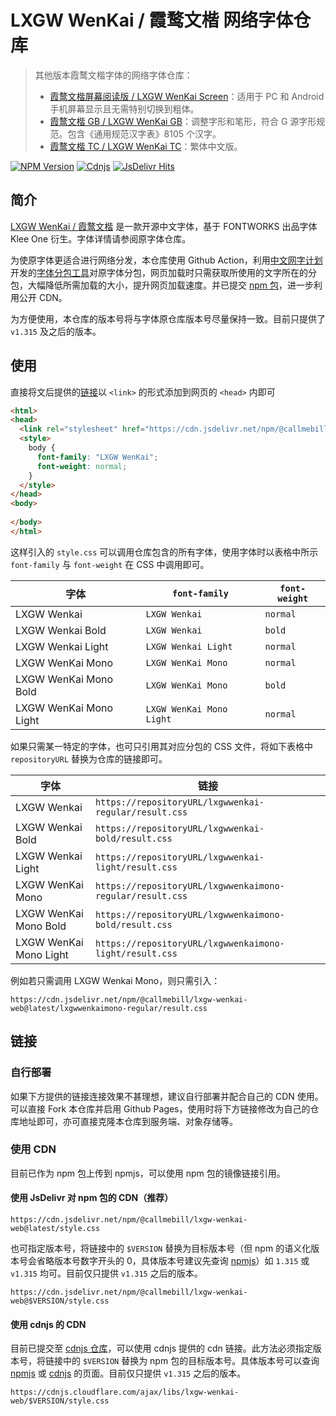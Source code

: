 # LXGW WenKai / 霞鹜文楷 网络字体仓库

> 其他版本霞鹜文楷字体的网络字体仓库：
>   - [霞鹜文楷屏幕阅读版 / LXGW WenKai Screen](https://github.com/CMBill/lxgw-wenkai-screen-web)：适用于 PC 和 Android 手机屏幕显示且无需特别切换到粗体。
>   - [霞鹜文楷 GB / LXGW WenKai GB](https://github.com/CMBill/lxgw-wenkai-gb-web)：调整字形和笔形，符合 G 源字形规范。包含《通用规范汉字表》8105 个汉字。
>   - [霞鹜文楷 TC / LXGW WenKai TC](https://github.com/CMBill/lxgw-wenkai-tc-web)：繁体中文版。

[![NPM Version](https://img.shields.io/npm/v/%40callmebill%2Flxgw-wenkai-web?labelColor=cb0000&color=ffffff)](https://www.npmjs.com/package/@callmebill/lxgw-wenkai-web)
[![Cdnjs](https://img.shields.io/cdnjs/v/lxgw-wenkai-web?labelColor=ff6934&color=ebebeb)](https://cdnjs.com/libraries/lxgw-wenkai-web)
[![JsDelivr Hits](https://data.jsdelivr.com/v1/package/npm/@callmebill/lxgw-wenkai-web/badge?style=rounded)](https://www.jsdelivr.com/package/npm/@callmebill/lxgw-wenkai-web)

## 简介
[LXGW WenKai / 霞鹜文楷](https://github.com/lxgw/LxgwWenKai) 是一款开源中文字体，基于 FONTWORKS 出品字体 Klee One 衍生。字体详情请参阅原字体仓库。

为使原字体更适合进行网络分发，本仓库使用 Github Action，利用[中文网字计划](https://chinese-font.netlify.app/)开发的[字体分包工具](https://github.com/KonghaYao/cn-font-split)对原字体分包，网页加载时只需获取所使用的文字所在的分包，大幅降低所需加载的大小，提升网页加载速度。并已提交 [npm 包](https://www.npmjs.com/package/@callmebill/lxgw-wenkai-web)，进一步利用公开 CDN。

为方便使用，本仓库的版本号将与字体原仓库版本号尽量保持一致。目前只提供了 `v1.315` 及之后的版本。

## 使用
直接将文后提供的[链接](#链接)以 `<link>` 的形式添加到网页的 `<head>` 内即可

```html
<html>
<head>
  <link rel="stylesheet" href="https://cdn.jsdelivr.net/npm/@callmebill/lxgw-wenkai-web@latest/style.css" />
  <style>
    body {
      font-family: "LXGW WenKai";
      font-weight: normal;
    }
  </style>
</head>
<body>
  
</body>
</html>
```

这样引入的 `style.css` 可以调用仓库包含的所有字体，使用字体时以表格中所示 `font-family` 与 `font-weight` 在 CSS 中调用即可。

| 字体                   | `font-family`            | `font-weight` |
| ---------------------- | ------------------------ | ------------- |
| LXGW Wenkai            | `LXGW Wenkai`            | `normal`      |
| LXGW Wenkai Bold       | `LXGW Wenkai`            | `bold`        |
| LXGW Wenkai Light      | `LXGW Wenkai Light`      | `normal`      |
| LXGW WenKai Mono       | `LXGW WenKai Mono`       | `normal`      |
| LXGW WenKai Mono Bold  | `LXGW WenKai Mono`       | `bold`        |
| LXGW WenKai Mono Light | `LXGW WenKai Mono Light` | `normal`      |

如果只需某一特定的字体，也可只引用其对应分包的 CSS 文件，将如下表格中 `repositoryURL` 替换为仓库的链接即可。

| 字体                   | 链接                                                            |
| ---------------------- | --------------------------------------------------------------- |
| LXGW Wenkai            | `https://repositoryURL/lxgwwenkai-regular/result.css`     |
| LXGW Wenkai Bold       | `https://repositoryURL/lxgwwenkai-bold/result.css`        |
| LXGW Wenkai Light      | `https://repositoryURL/lxgwwenkai-light/result.css`       |
| LXGW WenKai Mono       | `https://repositoryURL/lxgwwenkaimono-regular/result.css` |
| LXGW WenKai Mono Bold  | `https://repositoryURL/lxgwwenkaimono-bold/result.css`     |
| LXGW WenKai Mono Light | `https://repositoryURL/lxgwwenkaimono-light/result.css`   |

例如若只需调用 LXGW Wenkai Mono，则只需引入：
```
https://cdn.jsdelivr.net/npm/@callmebill/lxgw-wenkai-web@latest/lxgwwenkaimono-regular/result.css
``` 

## 链接
### 自行部署
如果下方提供的链接连接效果不甚理想，建议自行部署并配合自己的 CDN 使用。可以直接 Fork 本仓库并启用 Github Pages，使用时将下方链接修改为自己的仓库地址即可，亦可直接克隆本仓库到服务端、对象存储等。

### 使用 CDN
目前已作为 npm 包上传到 npmjs，可以使用 npm 包的镜像链接引用。

#### 使用 JsDelivr 对 npm 包的 CDN（推荐）

```
https://cdn.jsdelivr.net/npm/@callmebill/lxgw-wenkai-web@latest/style.css
```

也可指定版本号，将链接中的 `$VERSION` 替换为目标版本号（但 npm 的语义化版本号会省略版本号数字开头的 0，具体版本号建议先查询 [npmjs](https://www.npmjs.com/package/@callmebill/lxgw-wenkai-web?activeTab=versions)）如 `1.315` 或 `v1.315` 均可。目前仅只提供 `v1.315` 之后的版本。

```
https://cdn.jsdelivr.net/npm/@callmebill/lxgw-wenkai-web@$VERSION/style.css
```

#### 使用 cdnjs 的 CDN
目前已提交至 [cdnjs 仓库](https://cdnjs.com/libraries/lxgw-wenkai-web)，可以使用 cdnjs 提供的 cdn 链接。此方法必须指定版本号，将链接中的 `$VERSION` 替换为 npm 包的目标版本号。具体版本号可以查询 [npmjs](https://www.npmjs.com/package/@callmebill/lxgw-wenkai-web?activeTab=versions) 或 [cdnjs](https://cdnjs.com/libraries/lxgw-wenkai-web) 的页面。目前仅只提供 `v1.315` 之后的版本。

```
https://cdnjs.cloudflare.com/ajax/libs/lxgw-wenkai-web/$VERSION/style.css
```

